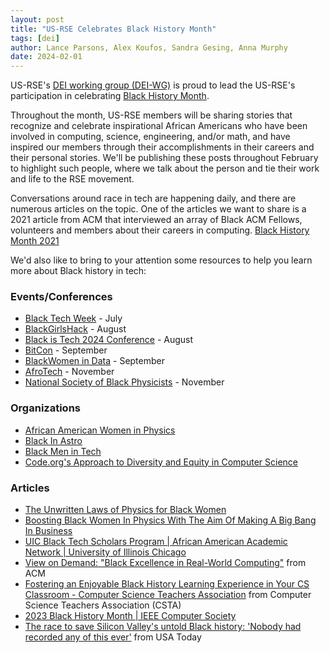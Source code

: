 ```yaml
---
layout: post
title: "US-RSE Celebrates Black History Month"
tags: [dei]
author: Lance Parsons, Alex Koufos, Sandra Gesing, Anna Murphy
date: 2024-02-01
---
```


US-RSE's [DEI working group (DEI-WG)](https://us-rse.org/wg/dei/) is proud to
lead the US-RSE's participation in celebrating [Black History
Month](https://www.blackhistorymonth.gov/).

Throughout the month, US-RSE members will be sharing stories that recognize and
celebrate inspirational African Americans who have been involved in computing,
science, engineering, and/or math, and have inspired our members through their
accomplishments in their careers and their personal stories. We'll be
publishing these posts throughout February to highlight such people, where we
talk about the person and tie their work and life to the RSE movement.

Conversations around race in tech are happening daily, and there are numerous
articles on the topic. One of the articles we want to share is a 2021 article
from ACM that interviewed an array of Black ACM Fellows, volunteers and members
about their careers in computing. [Black History Month
2021](https://www.acm.org/diversity-inclusion/bhm-2021)

We'd also like to bring to your attention some resources to help you learn more
about Black history in tech:

### Events/Conferences

- [Black Tech Week](https://blacktechweek.com/) - July
- [BlackGirlsHack](https://blackgirlshack.org/event-5495307) - August
- [Black is Tech 2024 Conference](https://blackistechconference.com/) - August
- [BitCon](https://bitcon.blacksintechnology.net/) - September
- [BlackWomen in Data](https://www.blackwomenindata.com/) - September
- [AfroTech](https://experience.afrotech.com/) - November
- [National Society of Black Physicists](https://nsbp.org/) - November

### Organizations

- [African American Women in Physics](https://aawip.com/)
- [Black In Astro](https://www.blackinastro.com/)
- [Black Men in Tech](https://www.blkmenintech.com/about-us)
- [Code.org's Approach to Diversity and Equity in Computer Science](https://code.org/diversity)

### Articles

- [The Unwritten Laws of Physics for Black
  Women](https://www.wired.com/story/the-unwritten-laws-of-physics/)
- [Boosting Black Women In Physics With The Aim Of Making A Big Bang In
  Business](https://www.forbes.com/sites/jaredcouncil/2023/01/16/boosting-black-women-in-physics-with-the-aim-of-making-a-big-bang-in-business/)
- [UIC Black Tech Scholars Program | African American Academic Network |
  University of Illinois
  Chicago](https://aaan.uic.edu/student-engagement/uic-black-tech-scholars-program/)
- [View on Demand: "Black Excellence in Real-World
  Computing"](https://www.acm.org/diversity-inclusion/bhm-2023) from ACM
- [Fostering an Enjoyable Black History Learning Experience in Your CS
  Classroom - Computer Science Teachers
  Association](https://csteachers.org/fostering-an-enjoyable-black-history-learning-experience-in-your-cs-classroom/)
  from Computer Science Teachers Association (CSTA)
- [2023 Black History Month | IEEE Computer
  Society](https://www.computer.org/publications/tech-news/insider-membership-news/2023-black-history-month)
- [The race to save Silicon Valley's untold Black history: 'Nobody had recorded
  any of this
  ever'](https://www.usatoday.com/story/money/2023/06/07/silicon-valley-tech-black-history-roy-clay/70262081007/)
  from USA Today
